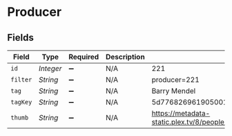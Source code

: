 # Producer


## Fields

| Field                                                                         | Type                                                                          | Required                                                                      | Description                                                                   | Example                                                                       |
| ----------------------------------------------------------------------------- | ----------------------------------------------------------------------------- | ----------------------------------------------------------------------------- | ----------------------------------------------------------------------------- | ----------------------------------------------------------------------------- |
| `id`                                                                          | *Integer*                                                                     | :heavy_minus_sign:                                                            | N/A                                                                           | 221                                                                           |
| `filter`                                                                      | *String*                                                                      | :heavy_minus_sign:                                                            | N/A                                                                           | producer=221                                                                  |
| `tag`                                                                         | *String*                                                                      | :heavy_minus_sign:                                                            | N/A                                                                           | Barry Mendel                                                                  |
| `tagKey`                                                                      | *String*                                                                      | :heavy_minus_sign:                                                            | N/A                                                                           | 5d776826961905001eb90e2b                                                      |
| `thumb`                                                                       | *String*                                                                      | :heavy_minus_sign:                                                            | N/A                                                                           | https://metadata-static.plex.tv/8/people/87877371326a964634d18556d94547e1.jpg |